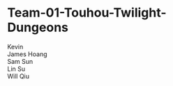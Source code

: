 # Team-01-Touhou-Twilight-Dungeons

Kevin  <br />
James Hoang  <br />
Sam Sun  <br />
Lin Su  <br />
Will Qiu  <br />
